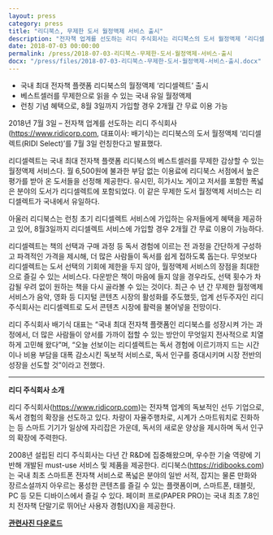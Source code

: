 ```yaml
---
layout: press
category: press
title: "리디북스, 무제한 도서 월정액제 서비스 출시"
description: "전자책 업계를 선도하는 리디 주식회사는 리디북스의 도서 월정액제 ‘리디셀렉트(RIDI Select)’를 7월 3일 런칭한다고 발표했다."
date: 2018-07-03 00:00:00
permalink: /press/2018-07-03-리디북스-무제한-도서-월정액제-서비스-출시
docx: "/press/files/2018-07-03-리디북스-무제한-도서-월정액제-서비스-출시.docx"
---
```


- 국내 최대 전자책 플랫폼 리디북스의 월정액제 ‘리디셀렉트’ 출시
- 베스트셀러를 무제한으로 읽을 수 있는 국내 유일 월정액제
- 런칭 기념 혜택으로, 8월 3일까지 가입할 경우 2개월 간 무료 이용 가능

2018년 7월 3일 – 전자책 업계를 선도하는 리디 주식회사(https://www.ridicorp.com, 대표이사: 배기식)는 리디북스의 도서 월정액제 ‘리디셀렉트(RIDI Select)’를 7월 3일 런칭한다고 발표했다.

리디셀렉트는 국내 최대 전자책 플랫폼 리디북스의 베스트셀러를 무제한 감상할 수 있는 월정액제 서비스다. 월 6,500원에 불과한 부담 없는 이용료에 리디북스 서점에서 높은 평가를 받아 온 도서들을 선정해 제공한다. 유시민, 히가시노 게이고 저서를 포함한 폭넓은 분야의 도서가 리디셀렉트에 포함되었다. 이 같은 무제한 도서 월정액제 서비스는 리디셀렉트가 국내에서 유일하다. 

아울러 리디북스는 런칭 초기 리디셀렉트 서비스에 가입하는 유저들에게 혜택을 제공하고 있어, 8월3일까지 리디셀렉트 서비스에 가입할 경우 2개월 간 무료 이용이 가능하다.

리디셀렉트는 책의 선택과 구매 과정 등 독서 경험에 이르는 전 과정을 간단하게 구성하고 파격적인 가격을 제시해, 더 많은 사람들이 독서를 쉽게 접하도록 돕는다. 무엇보다 리디셀렉트는 도서 선택의 기회에 제한을 두지 않아, 월정액제 서비스의 장점을 최대한으로 즐길 수 있는 서비스다. 다운받은 책이 마음에 들지 않을 경우라도, 선택 횟수가 차감될 우려 없이 원하는 책을 다시 골라볼 수 있는 것이다. 최근 수 년 간 무제한 월정액제 서비스가 음악, 영화 등 디지털 콘텐츠 시장의 활성화를 주도했듯, 업계 선두주자인 리디 주식회사는 리디셀렉트로 도서 콘텐츠 시장에 활력을 불어넣을 전망이다.

리디 주식회사 배기식 대표는 “국내 최대 전자책 플랫폼인 리디북스를 성장시켜 가는 과정에서, 더 많은 사람들이 양서를 가까이 접할 수 있는 방안이 무엇일지 전사적으로 치열하게 고민해 왔다”며, “오늘 선보이는 리디셀렉트는 독서 경험에 이르기까지 드는 시간이나 비용 부담을 대폭 감소시킨 독보적 서비스로, 독서 인구를 증대시키며 시장 전반의 성장을 선도할 것”이라고 전했다.

---

<b>리디 주식회사 소개</b>

리디 주식회사(https://www.ridicorp.com)는 전자책 업계의 독보적인 선두 기업으로, 독서 경험의 확장을 선도하고 있다. 차량이 자율주행차로, 시계가 스마트워치로 진화하는 등 스마트 기기가 일상에 자리잡은 가운데, 독서의 새로운 양상을 제시하며 독서 인구의 확장에 주력한다.

2008년 설립된 리디 주식회사는 다년 간 R&D에 집중해왔으며, 우수한 기술 역량에 기반해 개발된 must-use 서비스 및 제품을 제공한다. 리디북스(https://ridibooks.com)는 국내 최초 스마트폰 전자책 서비스로 폭넓은 분야의 일반 서적, 잡지는 물론 만화와 장르소설까지 아우르는 풍성한 콘텐츠를 즐길 수 있는 플랫폼이며, 스마트폰, 태블릿, PC 등 모든 디바이스에서 즐길 수 있다. 페이퍼 프로(PAPER PRO)는 국내 최초 7.8인치 전자책 단말기로 뛰어난 사용자 경험(UX)을 제공한다.

[**관련사진 다운로드**](/press/img/2018-07-03-리디북스-무제한-도서-월정액제-서비스-출시.jpg)